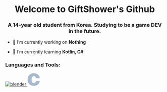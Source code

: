 <h1 align="center">Welcome to GiftShower's Github</h1>
<h3 align="center">A 14-year old student from Korea. Studying to be a game DEV in the future.</h3>

- 🔭 I’m currently working on **Nothing**

- 🌱 I’m currently learning **Kotlin, C#**


<h3 align="left">Languages and Tools:</h3>
<p align="left"> <a href="https://www.blender.org/" target="_blank"> <img src="https://download.blender.org/branding/community/blender_community_badge_white.svg" alt="blender" width="40" height="40"/> </a> <a href="https://www.cprogramming.com/" target="_blank"> <img src="https://raw.githubusercontent.com/devicons/devicon/master/icons/c/c-original.svg" alt="c" width="40" height="40"/> </a> </p>

